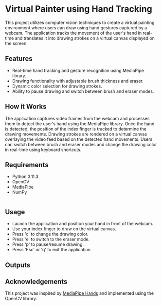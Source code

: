 

# Virtual Painter using Hand Tracking

This project utilizes computer vision techniques to create a virtual painting environment where users can draw using hand gestures captured by a webcam. The application tracks the movement of the user's hand in real-time and translates it into drawing strokes on a virtual canvas displayed on the screen.

## Features

- Real-time hand tracking and gesture recognition using MediaPipe library.
- Drawing functionality with adjustable brush thickness and eraser.
- Dynamic color selection for drawing strokes.
- Ability to pause drawing and switch between brush and eraser modes.

## How it Works

The application captures video frames from the webcam and processes them to detect the user's hand using the MediaPipe library. Once the hand is detected, the position of the index finger is tracked to determine the drawing movements. Drawing strokes are rendered on a virtual canvas overlaying the video feed based on the detected hand movements. Users can switch between brush and eraser modes and change the drawing color in real-time using keyboard shortcuts.

## Requirements

- Python 3.11.3
- OpenCV
- MediaPipe
- NumPy
   ```
## Usage

- Launch the application and position your hand in front of the webcam.
- Use your index finger to draw on the virtual canvas.
- Press 'c' to change the drawing color.
- Press 'e' to switch to the eraser mode.
- Press 'p' to pause/resume drawing.
- Press 'Esc' or 'q' to exit the application.

## Outputs


## Acknowledgements

This project was inspired by [MediaPipe Hands](https://google.github.io/mediapipe/solutions/hands) and implemented using the OpenCV library.




